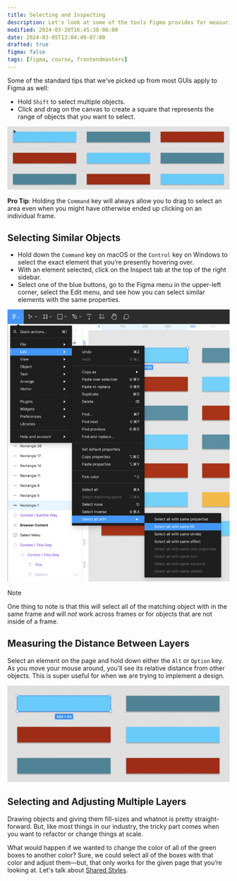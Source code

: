 ```yaml
---
title: Selecting and Inspecting
description: Let's look at some of the tools Figma provides for measuring sizes and distances.
modified: 2024-03-20T16:45:38-06:00
date: 2024-03-05T13:04:49-07:00
drafted: true
figma: false
tags: [figma, course, frontendmasters]
---
```


Some of the standard tips that we've picked up from most GUIs apply to Figma as well:

- Hold `Shift` to select multiple objects.
- Click and drag on the canvas to create a square that represents the range of objects that you want to select.

![](../../assets/figma-drag-to-select-multiple.gif)

**Pro Tip**: Holding the `Command` key will always allow you to drag to select an area even when you might have otherwise ended up clicking on an individual frame.

## Selecting Similar Objects

- Hold down the `Command` key on macOS or the `Control` key on Windows to select the exact element that you’re presently hovering over.
- With an element selected, click on the Inspect tab at the top of the right sidebar.
- Select one of the blue buttons, go to the Figma menu in the upper-left corner, select the Edit menu, and see how you can select similar elements with the same properties.

![](../../assets/figma-select-similar.png)

> [!NOTE]
> One thing to note is that this will select all of the matching object with in the same frame and will _not_ work across frames or for objects that are not inside of a frame.

## Measuring the Distance Between Layers

Select an element on the page and hold down either the `Alt` or `Option` key. As you move your mouse around, you’ll see its relative distance from other objects. This is super useful for when we are trying to implement a design.

![](../../assets/figma-hold-option-and-measure.gif)

## Selecting and Adjusting Multiple Layers

Drawing objects and giving them fill-sizes and whatnot is pretty straight-forward. But, like most things in our industry, the tricky part comes when you want to refactor or change things at scale.

What would happen if we wanted to change the color of all of the green boxes to another color? Sure, we could select all of the boxes with that color and adjust them—but, that only works for the given page that you’re looking at. Let's talk about [Shared Styles](styles.md).
